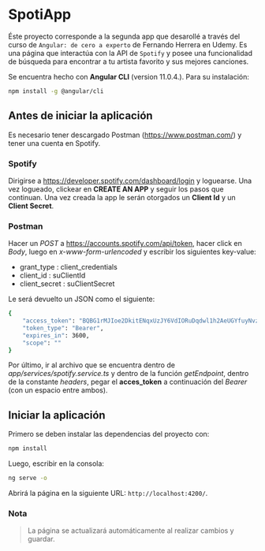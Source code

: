 # SpotiApp

Éste proyecto corresponde a la segunda app que desarollé a través del curso de `Angular: de cero a experto` de Fernando Herrera en Udemy. Es una página que interactúa con la API de `Spotify` y posee una funcionalidad de búsqueda para encontrar a tu artista favorito y sus mejores canciones.

Se encuentra hecho con **Angular CLI** (version 11.0.4.). Para su instalación:

```bash
npm install -g @angular/cli
```

## Antes de iniciar la aplicación

Es necesario tener descargado Postman (https://www.postman.com/) y tener una cuenta en Spotify.

### Spotify

Dirigirse a https://developer.spotify.com/dashboard/login y loguearse. Una vez logueado, clickear en **CREATE AN APP** y seguir los pasos que continuan. Una vez creada la app le serán otorgados un **Client Id** y un **Client Secret**.

### Postman

Hacer un _POST_ a https://accounts.spotify.com/api/token, hacer click en _Body_, luego en _x-www-form-urlencoded_ y escribir los siguientes key-value:

- grant_type : client_credentials
- client_id : suClientId
- client_secret : suClientSecret

Le será devuelto un JSON como el siguiente:

```bash
{
    "access_token": "BQBG1rMJIoe2DkitENqxUzJY6VdIORuDqdwl1h2AeUGYfuyNvzatg0LRnaEV2oVbwYW0Zlh05koerO9FMHc",
    "token_type": "Bearer",
    "expires_in": 3600,
    "scope": ""
}
```

Por último, ir al archivo que se encuentra dentro de _app/services/spotify.service.ts_ y dentro de la función _getEndpoint_, dentro de la constante _headers_, pegar el **acces_token** a continuación del _Bearer_ (con un espacio entre ambos).

## Iniciar la aplicación

Primero se deben instalar las dependencias del proyecto con:

```bash
npm install
```

Luego, escribir en la consola:

```bash
ng serve -o
```

Abrirá la página en la siguiente URL: `http://localhost:4200/`.

### Nota

> La página se actualizará automáticamente al realizar cambios y guardar.
